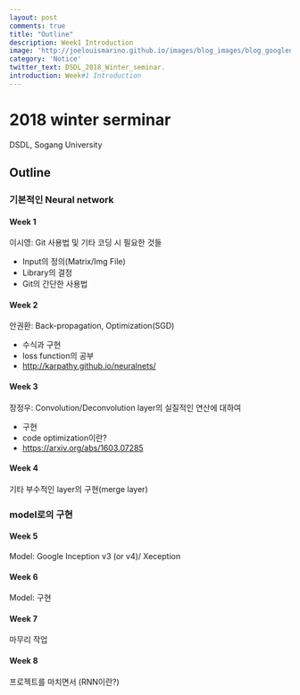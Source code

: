 ```yaml
---
layout: post
comments: true
title: "Outline"
description: Week1 Introduction
image: 'http://joelouismarino.github.io/images/blog_images/blog_googlenet_keras/googlenet_diagram.png'
category: 'Notice'
twitter_text: DSDL_2018_Winter_seminar.
introduction: Week#1 Introduction
---
```


# 2018 winter serminar

DSDL, Sogang University

## Outline

### 기본적인 Neural network

#### Week 1

이시영: Git 사용법 및 기타 코딩 시 필요한 것들 
- Input의 정의(Matrix/Img File) 
- Library의 결정 
- Git의 간단한 사용법

#### Week 2

안권환: Back-propagation, Optimization(SGD) 
- 수식과 구현 
- loss function의 공부 
- <http://karpathy.github.io/neuralnets/>

#### Week 3

장정우: Convolution/Deconvolution layer의 실질적인 연산에 대하여 
- 구현 
- code optimization이란? 
- <https://arxiv.org/abs/1603.07285>

#### Week 4

기타 부수적인 layer의 구현(merge layer)

### model로의 구현

#### Week 5

Model: Google Inception v3 (or v4)/ Xeception

#### Week 6

Model: 구현

#### Week 7

마무리 작업

#### Week 8

프로젝트를 마치면서 (RNN이란?)

